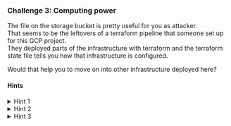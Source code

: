 ### Challenge 3: Computing power

The file on the storage bucket is pretty useful for you as attacker.  
That seems to be the leftovers of a terraform pipeline that someone set up for this GCP project.  
They deployed parts of the infrastructure with terraform and the terraform state file tells you how that infrastructure is configured.  

Would that help you to move on into other infrastructure deployed here?

#### Hints
<details>
  <summary>Hint 1</summary>

  The state file contains the parameters that were used to set up a Google Compute Engine VM.  
  But additionally, it contains a secret ...  
  Can you combine this information to access the VM?

</details>

<details>
  <summary>Hint 2</summary>

  The state file conveniently contains the external IP address of a compute engine that was deployed with terraform. 
  It also reveals the name of a user who has ssh access to the VM.   
  But someone also created a Google Secret Manager secret with terraform and specified the secret value as well.  
  If you do that, your terraform state file will contain the secret value in plain text.  
  Use the SSH key you find in the secret to SSH into the VM.  

</details>

<details>
  <summary>Hint 3</summary>

  Save the SSH private key that you find in the terraform state in a file.  
  You'll also find the IP address of the compute instance in the parameter "nat_ip". The "metadata" parameter tells you that a user named "alice" has SSH access to this instance.  
  #####
      ssh -i <private key file> alice@<compute instance IP> 

</details>
